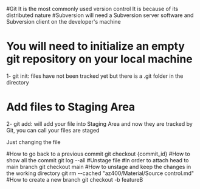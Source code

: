 #Git
It is the most commonly used version control
It is because of its distributed nature
#Subversion
will need a Subversion server software and Subversion client on the developer's machine

# You will need to initialize an empty git repository on your local machine

1- git init: files have not been tracked yet but there is a .git folder in the directory

# Add files to Staging Area

2- git add: will add your file into Staging Area and now they are tracked by Git, you can call your files are staged

Just changing the file

#How to go back to a previous commit
git checkout {commit_id}
#How to show all the commit
git log --all
#Unstage file
#In order to attach head to main branch
git checkout main
#How to unstage and keep the changes in the working directory
git rm --cached "az400/Material/Source control.md"
#How to create a new branch
git checkout -b featureB
